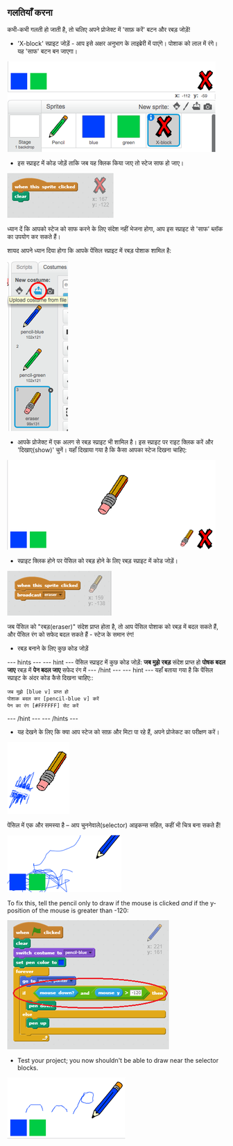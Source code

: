 ## गलतियाँ करना

कभी-कभी गलती हो जाती है, तो चलिए अपने प्रोजेक्ट में 'साफ़ करें' बटन और रबड़ जोड़ें!

+ 'X-block' स्प्राइट जोड़ें - आप इसे अक्षर अनुभाग के लाइब्रेरी में पाएंगे। पोशाक को लाल में रंगे। यह 'साफ' बटन बन जाएगा।

![screenshot](images/paint-x.png)

+ इस स्प्राइट में कोड जोड़ें ताकि जब यह क्लिक किया जाए तो स्टेज साफ हो जाए।

![Clear stage](images/clear-stage.png)

ध्यान दें कि आपको स्टेज को साफ करने के लिए संदेश नहीं भेजना होगा, आप इस स्प्राइट से 'साफ' ब्लॉक का उपयोग कर सकते हैं।

शायद आपने ध्यान दिया होगा कि आपके पेंसिल स्प्राइट में रबड़ पोशाक शामिल है:

![screenshot](images/paint-eraser-costume.png)

+ आपके प्रोजेक्ट में एक अलग से रबड़ स्प्राइट भी शामिल है। इस स्प्राइट पर राइट क्लिक करें और 'दिखाए(show)' चुनें। यहाँ दिखाया गया है कि कैसा आपका स्टेज दिखना चाहिए:

![screenshot](images/paint-eraser-stage.png)

+ स्प्राइट क्लिक होने पर पेंसिल को रबड़ होने के लिए रबड़ स्प्राइट में कोड जोड़ें।

![Broadcast eraser](images/broadcast-eraser.png)

जब पेंसिल को "रबड़(eraser)" संदेश प्राप्त होता है, तो आप पेंसिल पोशाक को रबड़ में बदल सकते हैं, और पेंसिल रंग को सफेद बदल सकते हैं - स्टेज के समान रंग!

+ रबड़ बनाने के लिए कुछ कोड जोड़ें

\--- hints \--- \--- hint \--- पेंसिल स्प्राइट में कुछ कोड जोड़ें: **जब मुझे** **रबड़** संदेश प्राप्त हो **पोषक बदल जाए** रबड़ में **पेन बदल जाए** सफेद रंग में \--- /hint \--- \--- hint \--- यहाँ बताया गया है कि पेंसिल स्प्राइट के अंदर कोड कैसे दिखना चाहिए::

```blocks
जब मुझे [blue v] प्राप्त हो
पोशाक बदल कर [pencil-blue v] करें
पेन का रंग [#FFFFFF] सेट करें
```

\--- /hint \--- \--- /hints \---

+ यह देखने के लिए कि क्या आप स्टेज को साफ़ और मिटा पा रहे हैं, अपने प्रोजेकट का परीक्षण करें।

![screenshot](images/paint-erase-test.png)

पेंसिल में एक और समस्या है – आप चुननेवाले(selector) आइकन्स सहित, कहीं भी चित्र बना सकते हैं!

![screenshot](images/paint-draw-problem.png)

To fix this, tell the pencil only to draw if the mouse is clicked *and* if the y-position of the mouse is greater than -120:

![screenshot](images/pencil-gt-code.png)

+ Test your project; you now shouldn't be able to draw near the selector blocks.

![screenshot](images/paint-fixed.png)